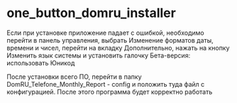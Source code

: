 # one_button_domru_installer
Если при установке приложение падает с ошибкой, необходимо перейти в панель управления, выбрать Изменение форматов даты, времени и чисел, перейти на вкладку Дополнительно, нажать на кнопку Изменить язык системы и установить галочку Бета-версия: использовать Юникод

После установки всего ПО, перейти в папку DomRU_Telefone_Monthly_Report - config и положить туда файл с конфигурацией. После этого программа будет корректно работать
